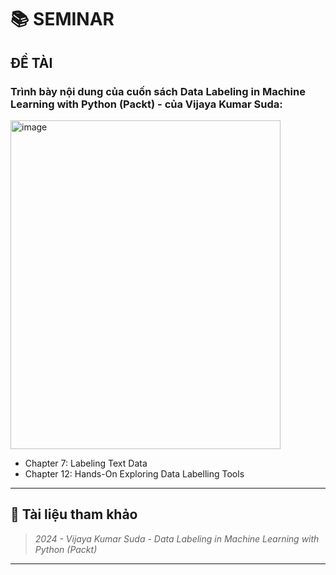 # 📚 SEMINAR 

## ĐỀ TÀI

### Trình bày nội dung của cuốn sách Data Labeling in Machine Learning with Python (Packt) - của Vijaya Kumar Suda:
<img width="432" height="526" alt="image" src="https://github.com/user-attachments/assets/8b533387-e4a3-450d-8503-bd4194e5f7d7" />

- Chapter 7: Labeling Text Data  
- Chapter 12: Hands-On Exploring Data Labelling Tools  

---

## 📖 Tài liệu tham khảo
> *2024 - Vijaya Kumar Suda - Data Labeling in Machine Learning with Python (Packt)*  

---


</div>
